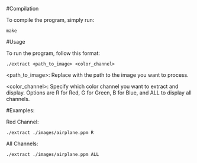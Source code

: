 #Compilation

To compile the program, simply run:

``` make ```

#Usage

To run the program, follow this format:

``` ./extract <path_to_image> <color_channel> ``` 

<path_to_image>: Replace with the path to the image you want to process.

<color_channel>: Specify which color channel you want to extract and display. Options are R for Red, G for Green, B for Blue, and ALL to display all channels.

#Examples:

Red Channel:

``` ./extract ./images/airplane.ppm R ```

All Channels:

``` ./extract ./images/airplane.ppm ALL ```